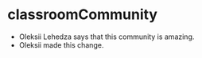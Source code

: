 # classroomCommunity

- Oleksii Lehedza says that this community is amazing.
- Oleksii made this change.
